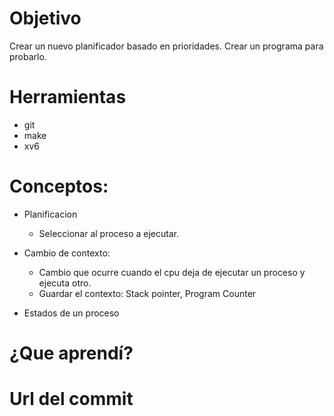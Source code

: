 # Objetivo
Crear un nuevo planificador basado en prioridades.
Crear un programa para probarlo.

# Herramientas
+ git
+ make
+ xv6

# Conceptos:

+ Planificacion
   + Seleccionar al proceso a ejecutar.
   
+ Cambio de contexto:
   + Cambio que ocurre cuando el cpu deja de ejecutar un proceso y ejecuta otro.
   + Guardar el contexto: Stack pointer, Program Counter
   
 + Estados de un proceso
 

# ¿Que aprendí?

# Url del commit

 
